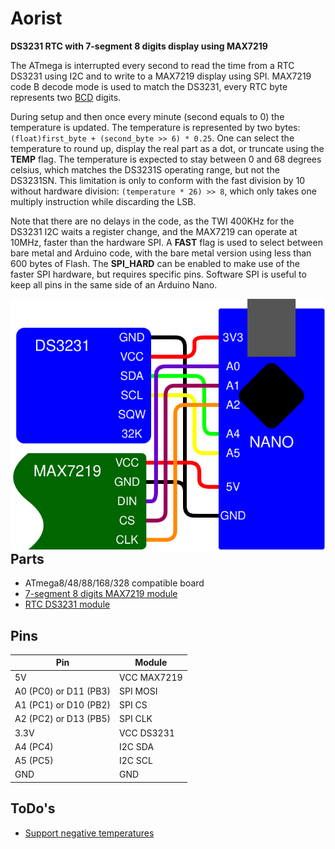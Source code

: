 # Aorist
**DS3231 RTC with 7-segment 8 digits display using MAX7219**

The ATmega is interrupted every second to read the time from a RTC DS3231 using I2C and to write to a MAX7219 display using SPI.
MAX7219 code B decode mode is used to match the DS3231, every RTC byte represents two [BCD](https://en.wikipedia.org/wiki/Binary-coded_decimal) digits.

During setup and then once every minute (second equals to 0) the temperature is updated.
The temperature is represented by two bytes: ``(float)first_byte + (second_byte >> 6) * 0.25``.
One can select the temperature to round up, display the real part as a dot, or truncate using the **TEMP** flag.
The temperature is expected to stay between 0 and 68 degrees celsius, which matches the DS3231S operating range, but not the DS3231SN.
This limitation is only to conform with the fast division by 10 without hardware division: ``(temperature * 26) >> 8``, which only takes one multiply instruction while discarding the LSB.

Note that there are no delays in the code, as the TWI 400KHz for the DS3231 I2C waits a register change, and the MAX7219 can operate at 10MHz, faster than the hardware SPI.
A **FAST** flag is used to select between bare metal and Arduino code, with the bare metal version using less than 600 bytes of Flash.
The **SPI_HARD** can be enabled to make use of the faster SPI hardware, but requires specific pins.
Software SPI is useful to keep all pins in the same side of an Arduino Nano.

<img align=right src=Aorist.svg>

```
RTC DS3231 <--I2C--> Microcontroller --SPI--> MAX7219
```

## Parts
- ATmega8/48/88/168/328 compatible board
- [7-segment 8 digits MAX7219 module](https://datasheets.maximintegrated.com/en/ds/MAX7219-MAX7221.pdf)
- [RTC DS3231 module](https://datasheets.maximintegrated.com/en/ds/DS3231.pdf)

## Pins
Pin | Module
--- | ---
5V       | VCC MAX7219
A0 (PC0) or D11 (PB3) | SPI MOSI
A1 (PC1) or D10 (PB2) | SPI CS
A2 (PC2) or D13 (PB5) | SPI CLK
3.3V     | VCC DS3231
A4 (PC4) | I2C SDA
A5 (PC5) | I2C SCL
GND      | GND

## ToDo's
- [Support negative temperatures](https://arduinodiy.wordpress.com/2015/11/10/the-ds3231-rtc-temperature-sensor/)